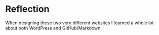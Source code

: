# Reflection
When designing these two very different websites I learned a whole lot about both WordPress and GitHub/Markdown. 
